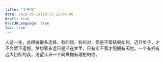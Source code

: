 ```yaml
---
title: "关于我"
date: 2018-10-19T19:35:22+08:00
draft: true
hasCJKLanguage: true
toc: true
---
```


人这一生，总得做很多选择，有的错，有的对，但是不管结果如何，迈开步子，才不会留下遗憾。梦想家永远只是活在梦里，只有实干家才配拥有天地。一个有拥有远大目标的我，渴望认识一个同样拥有理想的你。
